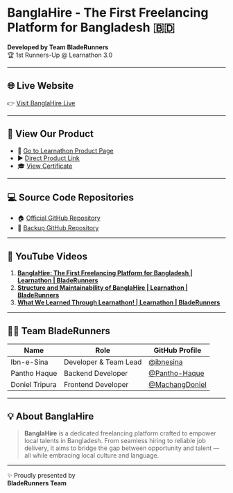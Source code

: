 # BanglaHire - The First Freelancing Platform for Bangladesh 🇧🇩

**Developed by Team BladeRunners**  
🏆 1st Runners-Up @ Learnathon 3.0

---

## 🌐 Live Website

👉 [Visit BanglaHire Live](https://bladerunners.proactive-coder.xyz/)

---

## 📜 View Our Product

- 🔗 [Go to Learnathon Product Page](https://learnathonproducts.geeky.solutions/user/products)
- ▶️ [Direct Product Link](https://learnathonproducts.geeky.solutions/products/de5ad78c-3e2a-4031-a584-57726ecb7592)
- 🎓 [View Certificate](https://learnathonproducts.geeky.solutions/products/de5ad78c-3e2a-4031-a584-57726ecb7592/certificate)

---

## 💻 Source Code Repositories

- 🏠 [Official GitHub Repository](https://github.com/Learnathon-By-Geeky-Solutions/bladerunners)
- 💾 [Backup GitHub Repository](https://github.com/ibnesina/BanglaHire)

---

## 🎥 YouTube Videos

1. **[BanglaHire: The First Freelancing Platform for Bangladesh | Learnathon | BladeRunners](https://www.youtube.com/watch?v=BOzMvYXFKCs)**
2. **[Structure and Maintainability of BanglaHire | Learnathon | BladeRunners](https://www.youtube.com/watch?v=P4M5iYu1UBM)**
3. **[What We Learned Through Learnathon! | Learnathon | BladeRunners](https://www.youtube.com/watch?v=ofujEfsTVnQ)**

---

## 👨‍💻 Team BladeRunners

| Name            | Role                  | GitHub Profile                                      |
|-----------------|-----------------------|-----------------------------------------------------|
| Ibn-e-Sina      | Developer & Team Lead | [@ibnesina](https://github.com/ibnesina)           |
| Pantho Haque    | Backend Developer     | [@Pantho-Haque](https://github.com/Pantho-Haque)   |
| Doniel Tripura  | Frontend Developer    | [@MachangDoniel](https://github.com/MachangDoniel) |

---

## 💡 About BanglaHire

> **BanglaHire** is a dedicated freelancing platform crafted to empower local talents in Bangladesh. From seamless hiring to reliable job delivery, it aims to bridge the gap between opportunity and talent — all while embracing local culture and language.

---

✨ Proudly presented by  
**BladeRunners Team**
